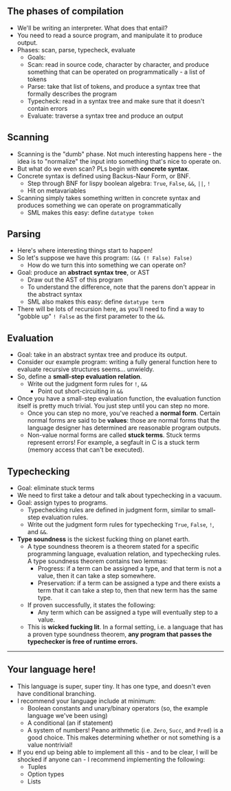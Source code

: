 ## The phases of compilation
- We'll be writing an interpreter. What does that entail?
- You need to read a source program, and manipulate it to produce output.
- Phases: scan, parse, typecheck, evaluate
    - Goals:
    - Scan: read in source code, character by character, and produce something that can be operated on programmatically - a list of tokens
    - Parse: take that list of tokens, and produce a syntax tree that formally describes the program
    - Typecheck: read in a syntax tree and make sure that it doesn't contain errors
    - Evaluate: traverse a syntax tree and produce an output

## Scanning
- Scanning is the "dumb" phase. Not much interesting happens here - the idea is to "normalize" the input into something that's nice to operate on.
- But what do we even scan? PLs begin with **concrete syntax**.
- Concrete syntax is defined using Backus-Naur Form, or BNF.
    - Step through BNF for lispy boolean algebra: `True`, `False`, `&&`, `||`, `!`
    - Hit on metavariables
- Scanning simply takes something written in concrete syntax and produces something we can operate on programmatically
    - SML makes this easy: define `datatype token`

## Parsing
- Here's where interesting things start to happen!
- So let's suppose we have this program: `(&& (! False) False)`
    - How do we turn this into something we can operate on?
- Goal: produce an **abstract syntax tree**, or AST
    - Draw out the AST of this program
    - To understand the difference, note that the parens don't appear in the abstract syntax
    - SML also makes this easy: define `datatype term`
- There will be lots of recursion here, as you'll need to find a way to "gobble up" `! False` as the first parameter to the `&&`.

## Evaluation
- Goal: take in an abstract syntax tree and produce its output.
- Consider our example program: writing a fully general function here to evaluate recursive structures seems... unwieldy.
- So, define a **small-step evaluation relation**.
    - Write out the judgment form rules for `!`, `&&`
        - Point out short-circuiting in `&&`
- Once you have a small-step evaluation function, the evaluation function itself is pretty much trivial. You just step until you can step no more.
    - Once you can step no more, you've reached a **normal form**. Certain normal forms are said to be **values**: those are normal forms that the language designer has determined are reasonable program outputs.
    - Non-value normal forms are called **stuck terms**. Stuck terms represent errors! For example, a segfault in C is a stuck term (memory access that can't be executed).

## Typechecking

- Goal: eliminate stuck terms
- We need to first take a detour and talk about typechecking in a vacuum.
- Goal: assign types to programs.
    - Typechecking rules are defined in judgment form, similar to small-step evaluation rules.
    - Write out the judgment form rules for typechecking `True`, `False`, `!`, and `&&`.
- **Type soundness** is the sickest fucking thing on planet earth.
    - A type soundness theorem is a theorem stated for a specific programming language, evaluation relation, and typechecking rules. A type soundness theorem contains two lemmas:
        - Progress: if a term can be assigned a type, and that term is not a value, then it can take a step somewhere.
        - Preservation: if a term can be assigned a type and there exists a term that it can take a step to, then that new term has the same type.
    - If proven successfully, it states the following:
        - Any term which can be assigned a type will eventually step to a value.
    - This is **wicked fucking lit**. In a formal setting, i.e. a language that has a proven type soundness theorem, **any program that passes the typechecker is free of runtime errors.**

- - - -

## Your language here!

- This language is super, super tiny. It has one type, and doesn't even have conditional branching.
- I recommend your language include at minimum:
    - Boolean constants and unary/binary operators (so, the example language we've been using)
    - A conditional (an if statement)
    - A system of numbers! Peano arithmetic (i.e. `Zero`, `Succ`, and `Pred`) is a good choice. This makes determining whether or not something is a value nontrivial!
- If you end up being able to implement all this - and to be clear, I will be shocked if anyone can - I recommend implementing the following:
    - Tuples
    - Option types
    - Lists
